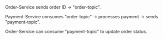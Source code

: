 Order-Service sends order ID → "order-topic".

Payment-Service consumes "order-topic" → processes payment → sends "payment-topic".

Order-Service can consume "payment-topic" to update order status.
